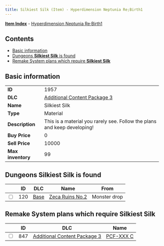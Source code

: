 ```yaml
---
title: Silkiest Silk (Item) - Hyperdimension Neptunia Re;Birth1
---
```


[**Item Index**](/neptunia/rb1/item/index.html) - [Hyperdimension Neptunia Re;Birth1](/neptunia/rb1)

## Contents

- [Basic information](#basic-information)
- [Dungeons **Silkiest Silk** is found](#dungeons-silkiest-silk-is-found)
- [Remake System plans which require **Silkiest Silk**](#remake-system-plans-which-require-silkiest-silk)
## Basic information

|   |   |
| -- | -- |
| **ID** | 1957 |
| **DLC** | [Additional Content Package 3](/neptunia/rb1/dlc/12-pack3.html) |
| **Name** | Silkiest Silk |
| **Type** | Material |
| **Description** | This is a material you rarely see. Follow the plans and keep developing! |
| **Buy Price** | 0 |
| **Sell Price** | 10000 |
| **Max inventory** | 99 |


## Dungeons **Silkiest Silk** is found

|    | ID | DLC | Name | From |
| -- | -- | --- | ---- | ---- |
| <input type="checkbox" id="rb1-dungeon-1-120" class="trackbox" /> | 120 | [Base](/neptunia/rb1/dlc/1-base.html) | [Zeca Ruins No.2](/neptunia/rb1/dungeon/1-120-zeca-ruins-no-2.html) | Monster drop |


## Remake System plans which require **Silkiest Silk**

|    | ID | DLC | Name |
| -- | -- | --- | ---- |
| <input type="checkbox" id="rb1-quest-12-847" class="trackbox" /> | 847 | [Additional Content Package 3](/neptunia/rb1/dlc/12-pack3.html) | [PCF-XXX C](/neptunia/rb1/quest/12-847-pcf-xxx-c.html) |
